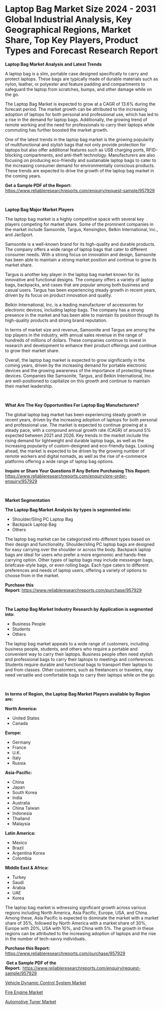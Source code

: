 <p><h1>Laptop Bag Market Size 2024 - 2031 Global Industrial Analysis, Key Geographical Regions, Market Share, Top Key Players, Product Types and Forecast Research Report</h1></p><p><strong>Laptop Bag Market Analysis and Latest Trends</strong></p>
<p><p>A laptop bag is a slim, portable case designed specifically to carry and protect laptops. These bags are typically made of durable materials such as nylon, leather, or polyester and feature padding and compartments to safeguard the laptop from scratches, bumps, and other damage while on the go.</p><p>The Laptop Bag Market is expected to grow at a CAGR of 13.6% during the forecast period. The market growth can be attributed to the increasing adoption of laptops for both personal and professional use, which has led to a rise in the demand for laptop bags. Additionally, the growing trend of remote working and the need for professionals to carry their laptops while commuting has further boosted the market growth.</p><p>One of the latest trends in the laptop bag market is the growing popularity of multifunctional and stylish bags that not only provide protection for laptops but also offer additional features such as USB charging ports, RFID-blocking compartments, and anti-theft technology. Manufacturers are also focusing on producing eco-friendly and sustainable laptop bags to cater to the increasing consumer demand for environmentally conscious products. These trends are expected to drive the growth of the laptop bag market in the coming years.</p></p>
<p><strong>Get a Sample PDF of the Report:&nbsp;</strong> <a href="https://www.reliableresearchreports.com/enquiry/request-sample/957929">https://www.reliableresearchreports.com/enquiry/request-sample/957929</a></p>
<p>&nbsp;</p>
<p><strong>Laptop Bag Major Market Players</strong></p>
<p><p>The laptop bag market is a highly competitive space with several key players competing for market share. Some of the prominent companies in the market include Samsonite, Targus, Kensington, Belkin International, Inc., and JanSport.</p><p>Samsonite is a well-known brand for its high-quality and durable products. The company offers a wide range of laptop bags that cater to different consumer needs. With a strong focus on innovation and design, Samsonite has been able to maintain a strong market position and continue to grow its market share.</p><p>Targus is another key player in the laptop bag market known for its innovative and functional designs. The company offers a variety of laptop bags, backpacks, and cases that are popular among both business and casual users. Targus has been experiencing steady growth in recent years, driven by its focus on product innovation and quality.</p><p>Belkin International, Inc. is a leading manufacturer of accessories for electronic devices, including laptop bags. The company has a strong presence in the market and has been able to maintain its position through its high-quality products and strong brand reputation.</p><p>In terms of market size and revenue, Samsonite and Targus are among the top players in the industry, with annual sales revenue in the range of hundreds of millions of dollars. These companies continue to invest in research and development to enhance their product offerings and continue to grow their market share.</p><p>Overall, the laptop bag market is expected to grow significantly in the coming years, driven by the increasing demand for portable electronic devices and the growing awareness of the importance of protecting these devices. Companies like Samsonite, Targus, and Belkin International, Inc. are well-positioned to capitalize on this growth and continue to maintain their market leadership.</p></p>
<p>&nbsp;</p>
<p><strong>What Are The Key Opportunities For Laptop Bag Manufacturers?</strong></p>
<p><p>The global laptop bag market has been experiencing steady growth in recent years, driven by the increasing adoption of laptops for both personal and professional use. The market is expected to continue growing at a steady pace, with a compound annual growth rate (CAGR) of around 5% expected between 2021 and 2026. Key trends in the market include the rising demand for lightweight and durable laptop bags, as well as the increasing popularity of custom-designed and eco-friendly bags. Looking ahead, the market is expected to be driven by the growing number of remote workers and digital nomads, as well as the rise of e-commerce platforms offering a wide range of laptop bag options.</p></p>
<p><strong>Inquire or Share Your Questions If Any Before Purchasing This Report:</strong> <a href="https://www.reliableresearchreports.com/enquiry/pre-order-enquiry/957929">https://www.reliableresearchreports.com/enquiry/pre-order-enquiry/957929</a></p>
<p>&nbsp;</p>
<p><strong>Market Segmentation</strong></p>
<p><strong>The Laptop Bag Market Analysis by types is segmented into:</strong></p>
<p><ul><li>Shoulder/Sling PC Laptop Bag</li><li>Backpack Laptop Bag</li><li>Others</li></ul></p>
<p><p>The laptop bag market can be categorized into different types based on their design and functionality. Shoulder/sling PC laptop bags are designed for easy carrying over the shoulder or across the body. Backpack laptop bags are ideal for users who prefer a more ergonomic and hands-free carrying option. Other types of laptop bags may include messenger bags, briefcase-style bags, or even rolling bags. Each type caters to different preferences and needs of laptop users, offering a variety of options to choose from in the market.</p></p>
<p><strong>Purchase this Report:&nbsp;</strong><a href="https://www.reliableresearchreports.com/purchase/957929">https://www.reliableresearchreports.com/purchase/957929</a></p>
<p>&nbsp;</p>
<p><strong>The Laptop Bag Market Industry Research by Application is segmented into:</strong></p>
<p><ul><li>Business People</li><li>Students</li><li>Others</li></ul></p>
<p><p>The laptop bag market appeals to a wide range of customers, including business people, students, and others who require a portable and convenient way to carry their laptops. Business people often need stylish and professional bags to carry their laptops to meetings and conferences. Students require durable and functional bags to transport their laptops to and from classes. Other customers, such as freelancers or travelers, may need versatile and comfortable bags to carry their laptops while on the go.</p></p>
<p>&nbsp;</p>
<p><strong>In terms of Region, the Laptop Bag Market Players available by Region are:</strong></p>
<p>
    <p> <strong> North America: </strong>
        <ul>
            <li>United States</li>
            <li>Canada</li>
        </ul>
        </p> 
    <p> <strong> Europe: </strong>
        <ul>
            <li>Germany</li>
            <li>France</li>
            <li>U.K.</li>
            <li>Italy</li>
            <li>Russia</li>
        </ul>
        </p> 
    <p> <strong> Asia-Pacific: </strong>
        <ul>
            <li>China</li>
            <li>Japan</li>
            <li>South Korea</li>
            <li>India</li>
            <li>Australia</li>
            <li>China Taiwan</li>
            <li>Indonesia</li>
            <li>Thailand</li>
            <li>Malaysia</li>
        </ul>
        </p> 
    <p> <strong> Latin America: </strong>
        <ul>
            <li>Mexico</li>
            <li>Brazil</li>
            <li>Argentina Korea</li>
            <li>Colombia</li>
        </ul>
        </p> 
    <p> <strong> Middle East & Africa: </strong>
        <ul>
            <li>Turkey</li>
            <li>Saudi</li>
            <li>Arabia</li>
            <li>UAE</li>
            <li>Korea</li>
        </ul>
    </p>
    </p>
<p><p>The laptop bag market is witnessing significant growth across various regions including North America, Asia Pacific, Europe, USA, and China. Among these, Asia Pacific is expected to dominate the market with a market share of 35%, followed by North America with a market share of 30%, Europe with 20%, USA with 10%, and China with 5%. The growth in these regions can be attributed to the increasing adoption of laptops and the rise in the number of tech-savvy individuals.</p></p>
<p><strong>Purchase this Report: </strong><a href="https://www.reliableresearchreports.com/purchase/957929">https://www.reliableresearchreports.com/purchase/957929</a></p>
<p>&nbsp;<strong>Get a Sample PDF of the Report:&nbsp;&nbsp;</strong><a href="https://www.reliableresearchreports.com/enquiry/request-sample/957929">https://www.reliableresearchreports.com/enquiry/request-sample/957929</a></p>
<p><strong></strong></p>
<p><p><a href="https://shimmer-gardenia-37a.notion.site/Vehicle-Dynamic-Control-System-Market-Size-Evaluating-its-Market-Trends-Growth-and-Projections-20-569f0f5f392942e499de92e17a221008">Vehicle Dynamic Control System Market</a></p><p><a href="https://extreme-scabiosa-c81.notion.site/Fire-Engine-Market-Research-Report-Provides-thorough-Industry-Overview-which-offers-an-In-Depth-Ana-acd00ad0c999496db96dfaffc52f90af">Fire Engine Market</a></p><p><a href="https://meowing-lemming-dd3.notion.site/Automotive-Tuner-Market-Research-Report-Forecasted-for-Period-from-2024-2031-by-Market-Type-Mark-c0ebee3b222d49b1b6f4cfc3d1706219">Automotive Tuner Market</a></p></p>